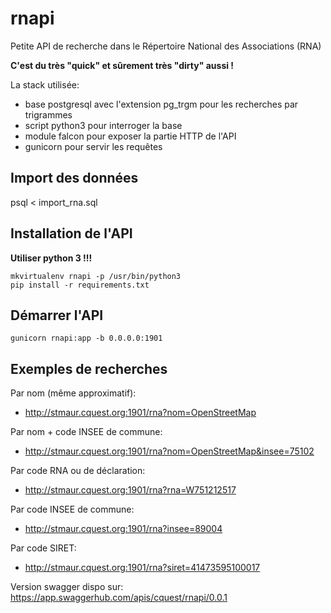 # rnapi
Petite API de recherche dans le Répertoire National des Associations (RNA)

**C'est du très "quick" et sûrement très "dirty" aussi !**

La stack utilisée:
- base postgresql avec l'extension pg_trgm pour les recherches par trigrammes
- script python3 pour interroger la base
- module falcon pour exposer la partie HTTP de l'API
- gunicorn pour servir les requêtes

## Import des données

psql < import_rna.sql


## Installation de l'API

**Utiliser python 3 !!!**

```
mkvirtualenv rnapi -p /usr/bin/python3
pip install -r requirements.txt
```
## Démarrer l'API

```
gunicorn rnapi:app -b 0.0.0.0:1901
```

## Exemples de recherches

Par nom (même approximatif):
- http://stmaur.cquest.org:1901/rna?nom=OpenStreetMap

Par nom + code INSEE de commune:
- http://stmaur.cquest.org:1901/rna?nom=OpenStreetMap&insee=75102

Par code RNA ou de déclaration:
- http://stmaur.cquest.org:1901/rna?rna=W751212517

Par code INSEE de commune:
- http://stmaur.cquest.org:1901/rna?insee=89004

Par code SIRET:
- http://stmaur.cquest.org:1901/rna?siret=41473595100017

Version swagger dispo sur: https://app.swaggerhub.com/apis/cquest/rnapi/0.0.1
